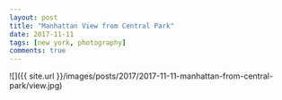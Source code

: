 ```yaml
---
layout: post
title: "Manhattan View from Central Park"
date: 2017-11-11
tags: [new york, photography]
comments: true
---
```

![]({{ site.url }}/images/posts/2017/2017-11-11-manhattan-from-central-park/view.jpg)

